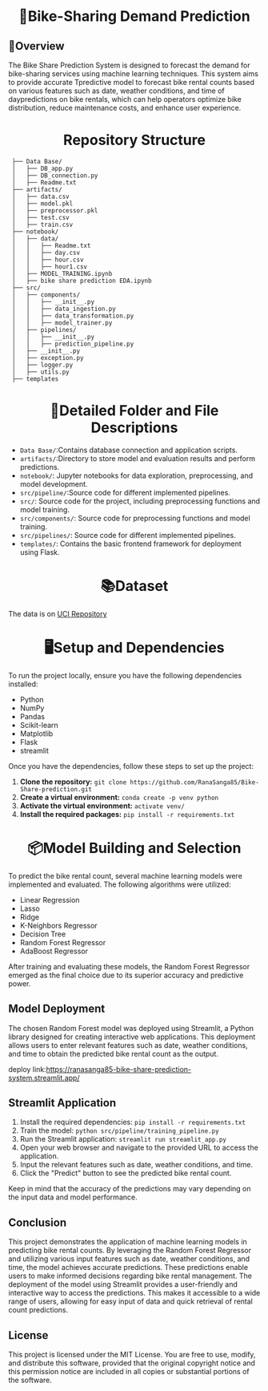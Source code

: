 # <h1 align="center">:bicyclist:Bike-Sharing Demand Prediction
## :briefcase:Overview
The Bike Share Prediction System is designed to forecast the demand for bike-sharing services using machine learning techniques. This system aims to provide accurate Tpredictive model to forecast bike rental counts based on various features such as date, weather conditions, and time of daypredictions on bike rentals, which can help operators optimize bike distribution, reduce maintenance costs, and enhance user experience.

## <h1 align="center">Repository Structure

     ├── Data Base/
     │   ├── DB_app.py
     │   ├── DB_connection.py
     │   ├── Readme.txt
     ├── artifacts/
     │   ├── data.csv
     │   ├── model.pkl
     │   ├── preprocessor.pkl
     │   ├── test.csv
     │   ├── train.csv
     ├── notebook/
     │   ├── data/
     │   │   ├── Readme.txt
     │   │   ├── day.csv
     │   │   ├── hour.csv
     │   │   ├── hour1.csv
     │   ├── MODEL_TRAINING.ipynb
     │   ├── bike share prediction EDA.ipynb
     ├── src/
     │   ├── components/
     │   │   ├── __init__.py
     │   │   ├── data_ingestion.py
     │   │   ├── data_transformation.py
     │   │   ├── model_trainer.py
     │   ├── pipelines/
     │   │   ├── __init__.py
     │   │   ├── prediction_pipeline.py
     │   ├── __init__.py
     │   ├── exception.py
     │   ├── logger.py
     │   ├── utils.py
     ├── templates

     
## <h1 align="center">:open_file_folder:Detailed Folder and File Descriptions
* `Data Base/`:Contains database connection and application scripts.
* `artifacts/`:Directory to store model and evaluation results and perform predictions.
* `notebook/`: Jupyter notebooks for data exploration, preprocessing, and model development.
* `src/pipeline/`:Source code for different implemented pipelines.
* `src/`: Source code for the project, including preprocessing functions and model training.
* `src/components/`: Source code for preprocessing functions and model training.
* `src/pipelines/`: Source code for different implemented pipelines.
* `templates/`: Contains the basic frontend framework for deployment using Flask.
  

##  <h1 align="center">:books:Dataset
  The data is on [UCI Repository](https://archive.ics.uci.edu/ml/datasets/Bike+Sharing+Dataset) 
  

## <h1 align="center">:desktop_computer:Setup and Dependencies
To run the project locally, ensure you have the following dependencies installed:
- Python 
- NumPy
- Pandas
- Scikit-learn
- Matplotlib
- Flask
- streamlit

Once you have the dependencies, follow these steps to set up the project:
1. **Clone the repository:** `git clone https://github.com/RanaSanga85/Bike-Share-prediction.git`
2. **Create a virtual environment:** `conda create -p venv python`
3. **Activate the virtual environment:** `activate venv/`
4. **Install the required packages:** `pip install -r requirements.txt`

   
## <h1 align="center">:package:Model Building and Selection
To predict the bike rental count, several machine learning models were implemented and evaluated. The following algorithms were utilized:

 * Linear Regression
 * Lasso
 * Ridge
 * K-Neighbors Regressor
 * Decision Tree
 * Random Forest Regressor
 * AdaBoost Regressor

After training and evaluating these models, the Random Forest Regressor emerged as the final choice due to its superior accuracy and predictive power.


## Model Deployment
The chosen Random Forest model was deployed using Streamlit, a Python library designed for creating interactive web applications. This deployment allows users to enter relevant features such as date, weather conditions, and time to obtain the predicted bike rental count as the output.

deploy link:https://ranasanga85-bike-share-prediction-system.streamlit.app/

 
## Streamlit Application
 1. Install the required dependencies:
        ```pip install -r requirements.txt```
 2. Train the model:
       ```python src/pipeline/training_pipeline.py```
 3. Run the Streamlit application:
       ```streamlit run streamlit_app.py```
 4. Open your web browser and navigate to the provided URL to access the application.
 5. Input the relevant features such as date, weather conditions, and time.
 6. Click the "Predict" button to see the predicted bike rental count.
   
Keep in mind that the accuracy of the predictions may vary depending on the input data and model performance.



## Conclusion
This project demonstrates the application of machine learning models in predicting bike rental counts. By leveraging the Random Forest Regressor and utilizing various input features such as date, weather conditions, and time, the model achieves accurate predictions. These predictions enable users to make informed decisions regarding bike rental management.
The deployment of the model using Streamlit provides a user-friendly and interactive way to access the predictions. This makes it accessible to a wide range of users, allowing for easy input of data and quick retrieval of rental count predictions.



## License
This project is licensed under the MIT License. You are free to use, modify, and distribute this software, provided that the original copyright notice and this permission notice are included in all copies or substantial portions of the software.
